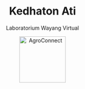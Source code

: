 <div align="center">

<!--lint ignore no-dead-urls-->

# Kedhaton Ati 

Laboratorium Wayang Virtual

<img width="122" src="https://github.com/Afansyarifudin/AgroConnect/assets/68774609/1de150f1-d48c-4101-9df1-e15ffc7803cb" alt="AgroConnect">  

</div>
